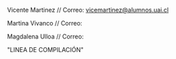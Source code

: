 Vicente Martinez //
Correo: vicemartinez@alumnos.uai.cl

Martina Vivanco //
Correo:

Magdalena Ulloa //
Correo:


"LINEA DE COMPILACIÓN"
